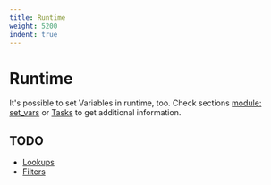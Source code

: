 ```yaml
---
title: Runtime
weight: 5200
indent: true
---
```


# Runtime

It's possible to set Variables in runtime, too. Check sections [module: set_vars](./set_vars.html)
or [Tasks](./tasks.html) to get additional information.

## TODO

- [Lookups](lookups.md)
- [Filters](filters.md)
